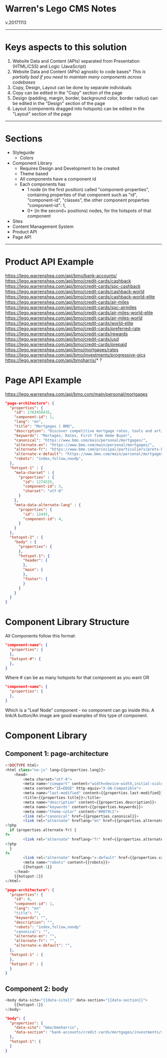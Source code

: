 # Warren's Lego CMS Notes
v.20171113

---

# Keys aspects to this solution

1. Website Data and Content (APIs) separated from Presentation (HTML/CSS) and Logic (JavaScript)
2. Website Data and Content (APIs) agnostic to code bases*
*This is partially bad if you need to maintain many components across codebases*
3. Copy, Design, Layout can be done by separate individuals
4. Copy can be edited in the "Copy" section of the page
5. Design (padding, margin, border, background color, border radius) can be edited in the "Design" section of the page
6. Layout (components dragged into hotspots) can be edited in the "Layout" section of the page

---

# Sections
* Styleguide
  * Colors
* Component Library
  * Requires Design and Development to be created
  * Theme based
  * All components have a component id
  * Each components has
    - 1 node (in the first position) called "component-properties", containing properties of that component such as "id", "component-id", "classes", the other component properties
    "component-id": 1,
    - 0+ (in the second+ positions) nodes, for the hotspots of that component
* Sites
* Content Management System
* Product API
* Page API

---

# Product API Example
https://lego.warrenshea.com/api/bmo/bank-accounts/<br>
https://lego.warrenshea.com/api/bmo/credit-cards/cashback<br>
https://lego.warrenshea.com/api/bmo/credit-cards/spc-cashback<br>
https://lego.warrenshea.com/api/bmo/credit-cards/cashback-world<br>
https://lego.warrenshea.com/api/bmo/credit-cards/cashback-world-elite<br>
https://lego.warrenshea.com/api/bmo/credit-cards/air-miles<br>
https://lego.warrenshea.com/api/bmo/credit-cards/spc-airmiles<br>
https://lego.warrenshea.com/api/bmo/credit-cards/air-miles-world-elite<br>
https://lego.warrenshea.com/api/bmo/credit-cards/air-miles-world<br>
https://lego.warrenshea.com/api/bmo/credit-cards/world-elite<br>
https://lego.warrenshea.com/api/bmo/credit-cards/preferred-rate<br>
https://lego.warrenshea.com/api/bmo/credit-cards/rewards<br>
https://lego.warrenshea.com/api/bmo/credit-cards/usd<br>
https://lego.warrenshea.com/api/bmo/credit-cards/prepaid<br>
https://lego.warrenshea.com/api/bmo/mortgages/rates<br>
https://lego.warrenshea.com/api/bmo/investments/progressive-gics<br>
https://lego.warrenshea.com/api/bmoharris/* ?

# Page API Example
https://lego.warrenshea.com/api/bmo.com/main/personal/mortgages
```json
"page-architecture": {
  "properties": {
    "id": 1763458435,
    "component-id": 1,
    "lang": "en",
    "title": "Mortgages | BMO",
    "description": "Discover competitive mortgage rates, tools and articles to help you become a successful homeowner whether you’re a first time buyer or a seasoned owner.",
    "keywords": "Mortages, Rates, First Time Home Buyer",
    "canonical": "https://www.bmo.com/main/personal/mortgages/",
    "alternate-en": "https://www.bmo.com/main/personal/mortgages/",
    "alternate-fr": "https://www.bmo.com/principal/particuliers/prets-hypothecaires/",
    "alternate-x-default": "https://www.bmo.com/main/personal/mortgages/",
    "robots": "index,follow,noodp",
  },
  "hotspot-1" : {
    "meta-charset" : {
      "properties" : {
        "id": 1274535,
        "component-id": 3,
        "charset": "utf-8"
      }
    },
    "meta-data-alternate-lang" : {  
      "properties": {
        "id": 12445,
        "component-id": 4,
      }
    }
  },
  "hotspot-2" : {
    "body" : {
      "properties": {
      },
      "hotspot-1": {
        "header": {
        },
        "main": {
        },
        "footer": {
        }
      }
    }
  }
}
```

# Component Library Structure

All Components follow this format:

```json
"component-name": {
  "properties": {
  },
  "hotspot-#": {
  },
}
```
Where # can be as many hotspots for that component as you want
OR
```json
"component-name": {
  "properties": {
  },
}
```
Which is a "Leaf Node" component - no component can go inside this.
A link/A button/An image are good examples of this type of component.

# Component Library

## Component 1: page-architecture

```php
<!DOCTYPE html>
<html class="no-js" lang={{properties.lang}}>
    <head>
        <meta charset="utf-8">
        <meta name="viewport" content="width=device-width,initial-scale=1">
        <meta content="IE=EDGE" http-equiv="X-UA-Compatible">
        <meta name="last-modified" content={{properties.last-modified}}>
        <title>{{properties.title}}</title>
        <meta name="description" content={{properties.description}}>
        <meta name="keywords" content={{properties.keywords}}>
        <meta name="theme-color" content="#0079c1">
        <link rel="canonical" href={{properties.canonical}}>
        <link rel="alternate" hreflang="en" href={{properties.alternate-en}}>        
<?php
  if (properties.alternate-fr) {
?>
        <link rel="alternate" hreflang="fr" href={{properties.alternate-fr}}>
<?php
  }
?>
        <link rel="alternate" hreflang="x-default" href={{properties.canonical}}>
        <meta name="robots" content={{robots}}>
        {{hotspot-1}}
    </head>
    {{hotspot-2}}
</html>
```

```json
"page-architecture": {
  "properties": {
    "id": 0,
    "component-id": 1,
    "lang": "en"
    "title": "",
    "keywords": "",
    "description": "",
    "robots": "index,follow,noodp"
    "canonical": "",
    "alternate-en": "",
    "alternate-fr": "",
    "alternate-x-default": "",
  },
  "hotspot-1" : {
  },
  "hotspot-2" : {
  }
}
```

## Component 2: body
```php
<body data-site="{{data-site}}" data-section="{{data-section}}">
    {{hotspot-1}}
</body>
```

```json
"body": {
  "properties": {
    "data-site": "bmo/bmoharris",
    "data-section": "bank-accounts/credit-cards/mortgages/investments/self-directed/nesbitt-burns/smartfolio",
  },
  "hotspot-1": {
  }
}
```

